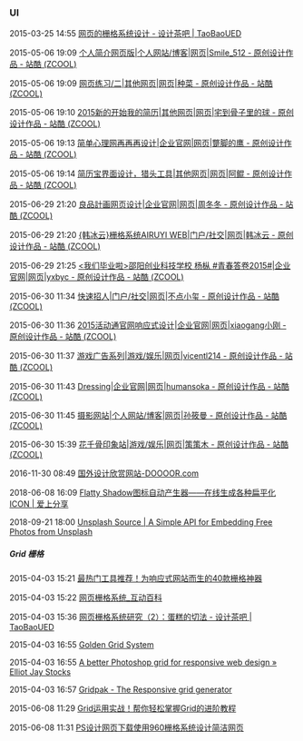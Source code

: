 ###  UI

2015-03-25 14:55 [网页的栅格系统设计 - 设计茶吧 | TaoBaoUED](http://ued.taobao.org/blog/2008/09/grid_systems/)

2015-05-06 19:09 [个人简介网页版|个人网站/博客|网页|Smile_512 - 原创设计作品 - 站酷 (ZCOOL)](http://www.zcool.com.cn/work/ZNzc4Mjc2NA==.html)

2015-05-06 19:09 [网页练习/二|其他网页|网页|种菜 - 原创设计作品 - 站酷 (ZCOOL)](http://www.zcool.com.cn/work/ZODEwOTkyOA==.html)

2015-05-06 19:10 [2015新的开始我的简历|其他网页|网页|宅到骨子里的球 - 原创设计作品 - 站酷 (ZCOOL)](http://www.zcool.com.cn/work/ZNzYwOTA2NA==.html)

2015-05-06 19:13 [简单心理网再再再设计|企业官网|网页|蹩脚的鹰 - 原创设计作品 - 站酷 (ZCOOL)](http://www.zcool.com.cn/work/ZNzUxNjQ3Mg==.html)

2015-05-06 19:14 [简历宝界面设计，猎头工具|其他网页|网页|阿鲲 - 原创设计作品 - 站酷 (ZCOOL)](http://www.zcool.com.cn/work/ZNzQ1MjI4OA==.html)

2015-06-29 21:20 [良品計画网页设计|企业官网|网页|周冬冬 - 原创设计作品 - 站酷 (ZCOOL)](http://www.zcool.com.cn/work/ZMTI0MDk0NDA=.html)

2015-06-29 21:20 [{韩冰云}栅格系统AIRUYI WEB|门户/社交|网页|韩冰云 - 原创设计作品 - 站酷 (ZCOOL)](http://www.zcool.com.cn/work/ZMTI0MDY3MzY=.html)

2015-06-29 21:25 [&lt;我们毕业啦&gt;邵阳创业科技学校 杨枞 #青春答卷2015#|企业官网|网页|yxbyc - 原创设计作品 - 站酷 (ZCOOL)](http://www.zcool.com.cn/work/ZMTIzODkzOTY=.html)

2015-06-30 11:34 [快速招人|门户/社交|网页|不点小玺 - 原创设计作品 - 站酷 (ZCOOL)](http://www.zcool.com.cn/work/ZNzEyMTg0NA==.html)

2015-06-30 11:36 [2015活动通官网响应式设计|企业官网|网页|xiaogang小刚 - 原创设计作品 - 站酷 (ZCOOL)](http://www.zcool.com.cn/work/ZNzE1MDYwNA==.html)

2015-06-30 11:37 [游戏广告系列|游戏/娱乐|网页|vicentl214 - 原创设计作品 - 站酷 (ZCOOL)](http://www.zcool.com.cn/work/ZNzE0OTExMg==.html)

2015-06-30 11:43 [Dressing|企业官网|网页|humansoka - 原创设计作品 - 站酷 (ZCOOL)](http://www.zcool.com.cn/work/ZNzM0NDYwNA==.html)

2015-06-30 11:45 [摄影网站|个人网站/博客|网页|孙筱曼 - 原创设计作品 - 站酷 (ZCOOL)](http://www.zcool.com.cn/work/ZNzM5MTM4NA==.html)

2015-06-30 15:39 [花千骨印象站|游戏/娱乐|网页|策策木 - 原创设计作品 - 站酷 (ZCOOL)](http://www.zcool.com.cn/work/ZMTI0NDUwOTI=.html)

2016-11-30 08:49 [国外设计欣赏网站-DOOOOR.com](http://www.doooor.com/)

2018-06-08 16:09 [Flatty Shadow图标自动产生器——在线生成各种扁平化 ICON | 爱上分享](https://www.isharebest.com/flattyshadow.htm)

2018-09-21 18:00 [Unsplash Source | A Simple API for Embedding Free Photos from Unsplash](https://source.unsplash.com/)

#####  Grid 栅格

2015-04-03 15:21 [最热门工具推荐！为响应式网站而生的40款栅格神器](http://www.uisdc.com/40-flexible-grid-tools)

2015-04-03 15:22 [网页栅格系统_互动百科](http://www.baike.com/wiki/%E7%BD%91%E9%A1%B5%E6%A0%85%E6%A0%BC%E7%B3%BB%E7%BB%9F)

2015-04-03 15:36 [网页栅格系统研究（2）：蛋糕的切法 - 设计茶吧 | TaoBaoUED](http://ued.taobao.org/blog/2008/10/grid_system_research_2/)

2015-04-03 16:55 [Golden Grid System](http://goldengridsystem.com/)

2015-04-03 16:55 [A better Photoshop grid for responsive web design » Elliot Jay Stocks](http://www.elliotjaystocks.com/blog/a-better-photoshop-grid-for-responsive-web-design/)

2015-04-03 16:57 [Gridpak - The Responsive grid generator](http://gridpak.com/)

2015-06-08 11:29 [Grid运用实战！帮你轻松掌握Grid的进阶教程](http://www.uisdc.com/grid-beginner-tutorial)

2015-06-08 11:31 [PS设计网页下载使用960栅格系统设计简洁网页](http://www.poluoluo.com/jzxy/201101/106028.html)




